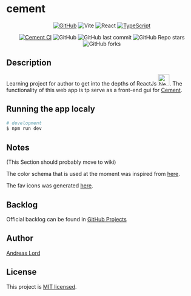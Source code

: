 # cement

<!--suppress ALL -->
<div align="center">

[![GitHub](https://img.shields.io/badge/github-%23121011.svg?style=for-the-badge&logo=github&logoColor=white)](https://github.com)
![Vite](https://img.shields.io/badge/vite-%23646CFF.svg?style=for-the-badge&logo=vite&logoColor=white)
![React](https://img.shields.io/badge/react-%2320232a.svg?style=for-the-badge&logo=react&logoColor=%2361DAFB)
[![TypeScript](https://img.shields.io/badge/typescript-%23007ACC.svg?style=for-the-badge&logo=typescript&logoColor=white)](https://www.typescriptlang.org/)

</div>

<div align=center>

[![Cement CI](https://github.com/andlo779/cement/actions/workflows/ci.yml/badge.svg)](https://github.com/andlo779/cement/actions/workflows/ci.yml)
![GitHub](https://img.shields.io/github/license/andlo779/cement)
![GitHub last commit](https://img.shields.io/github/last-commit/andlo779/cement?color=yellow)
![GitHub Repo stars](https://img.shields.io/github/stars/andlo779/cement)
![GitHub forks](https://img.shields.io/github/forks/andlo779/cement?color=lightblue)

</div>

## Description
Learning project for author to get into the depths of ReactJs <a href="https://reactjs.org/" target="blank"><img src="https://reactjs.org/logo-og.png" width="30" alt="Nest Logo" /></a>. The functionality of this web app is tp serve as a front-end gui for [Cement](https://github.com/andlo779/cement). 

## Running the app localy
```bash
# development
$ npm run dev
```

## Notes 
(This Section should probably move to wiki)

The color schema that is used at the moment was inspired from [here](https://colorhunt.co/palette/00abb33c4048b2b2b2eaeaea).

The fav icons was generated [here](https://favicon.io/favicon-generator/).

## Backlog
Official backlog can be found in [GitHub Projects](https://github.com/users/andlo779/projects/2/views/2)

## Author
[Andreas Lord](mailto:andlo779@gmail.com) 

## License
This project is [MIT licensed](LICENSE.md).

